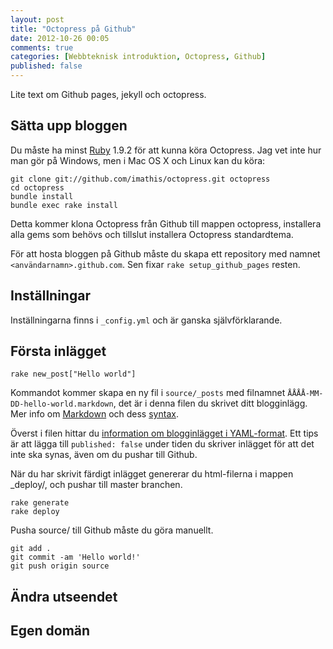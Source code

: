 ```yaml
---
layout: post
title: "Octopress på Github"
date: 2012-10-26 00:05
comments: true
categories: [Webbteknisk introduktion, Octopress, Github]
published: false
---
```


Lite text om Github pages, jekyll och octopress.


## Sätta upp bloggen

Du måste ha minst [Ruby](http://www.ruby-lang.org/en/) 1.9.2 för att kunna köra 
Octopress. Jag vet inte hur man gör på Windows, men i Mac OS X och Linux kan du 
köra:

    git clone git://github.com/imathis/octopress.git octopress
    cd octopress
    bundle install
    bundle exec rake install

Detta kommer klona Octopress från Github till mappen octopress, installera alla
gems som behövs och tillslut installera Octopress standardtema.

För att hosta bloggen på Github måste du skapa ett repository med namnet
`<användarnamn>.github.com`. Sen fixar `rake setup_github_pages` resten.

## Inställningar

Inställningarna finns i `_config.yml` och är ganska självförklarande.


## Första inlägget

    rake new_post["Hello world"]

Kommandot kommer skapa en ny fil i `source/_posts` med filnamnet
`ÅÅÅÅ-MM-DD-hello-world.markdown`, det är i denna filen du skrivet ditt
blogginlägg. Mer info om [Markdown](http://daringfireball.net/projects/markdown/basics)
och dess [syntax](http://daringfireball.net/projects/markdown/syntax).

Överst i filen hittar du 
[information om blogginlägget i YAML-format](https://github.com/mojombo/jekyll/wiki/yaml-front-matter). 
Ett tips är att lägga till `published: false` under tiden du skriver inlägget 
för att det inte ska synas, även om du pushar till Github.

När du har skrivit färdigt inlägget genererar du html-filerna i mappen
_deploy/, och pushar till master branchen.

    rake generate
    rake deploy

Pusha source/ till Github måste du göra manuellt.

    git add .
    git commit -am 'Hello world!'
    git push origin source

## Ändra utseendet


## Egen domän
